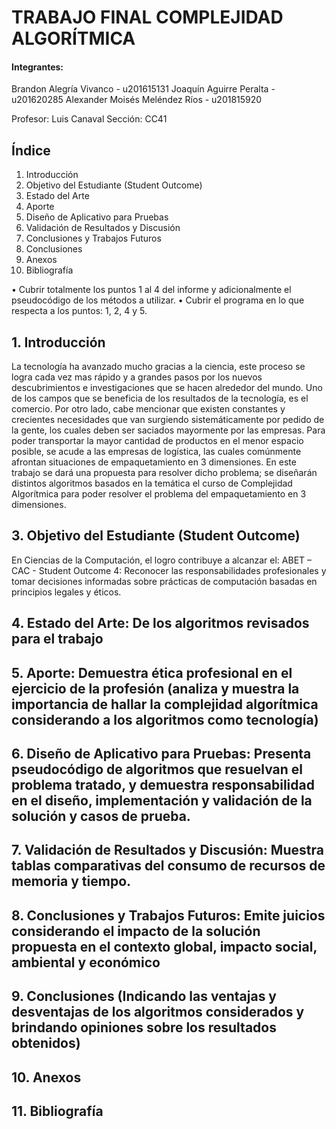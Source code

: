 # TRABAJO FINAL COMPLEJIDAD ALGORÍTMICA

#### Integrantes:
Brandon Alegría Vivanco - u201615131
Joaquín Aguirre Peralta - u201620285
Alexander Moisés Meléndez Ríos - u201815920

Profesor:	Luis Canaval
Sección:	CC41

## Índice

1. Introducción
2. Objetivo del Estudiante (Student Outcome)
3. Estado del Arte
4. Aporte
5. Diseño de Aplicativo para Pruebas
6. Validación de Resultados y Discusión
7. Conclusiones y Trabajos Futuros
8. Conclusiones
9. Anexos
10. Bibliografía

• Cubrir totalmente los puntos 1 al 4 del informe y adicionalmente el pseudocódigo de los métodos a utilizar.
• Cubrir el programa en lo que respecta a los puntos: 1, 2, 4 y 5.

## 1. Introducción
La tecnología ha avanzado mucho gracias a la ciencia, este proceso se logra cada vez mas rápido y a grandes pasos por los nuevos descubrimientos e investigaciones que se hacen alrededor del mundo. Uno de los campos que se beneficia de los resultados de la tecnología, es el comercio. Por otro lado, cabe mencionar que existen constantes y crecientes necesidades que van surgiendo sistemáticamente por pedido de la gente, los cuales deben ser saciados mayormente por las empresas. 
Para poder transportar la mayor cantidad de productos en el menor espacio posible, se acude a las empresas de logística, las cuales comúnmente afrontan situaciones de empaquetamiento en 3 dimensiones. 
En este trabajo se dará una propuesta para resolver dicho problema; se diseñarán distintos algoritmos basados en la temática el curso de Complejidad Algorítmica para poder resolver el problema del empaquetamiento en 3 dimensiones.


## 3. Objetivo del Estudiante (Student Outcome)
En Ciencias de la Computación, el logro contribuye a alcanzar el:
ABET – CAC - Student Outcome 4: Reconocer las responsabilidades profesionales y tomar decisiones informadas sobre prácticas de computación basadas en principios legales y éticos.
## 4. Estado del Arte: De los algoritmos revisados para el trabajo








## 5. Aporte: Demuestra ética profesional en el ejercicio de la profesión (analiza y muestra la importancia de hallar la complejidad algorítmica considerando a los algoritmos como tecnología)
## 6. Diseño de Aplicativo para Pruebas: Presenta pseudocódigo de algoritmos que resuelvan el problema tratado, y demuestra responsabilidad en el diseño, implementación y validación de la solución y casos de prueba.
## 7. Validación de Resultados y Discusión: Muestra tablas comparativas del consumo de recursos de memoria y tiempo.
## 8. Conclusiones y Trabajos Futuros: Emite juicios considerando el impacto de la solución propuesta en el contexto global, impacto social, ambiental y económico
## 9. Conclusiones (Indicando las ventajas y desventajas de los algoritmos considerados y brindando opiniones sobre los resultados obtenidos)
## 10. Anexos
## 11. Bibliografía

